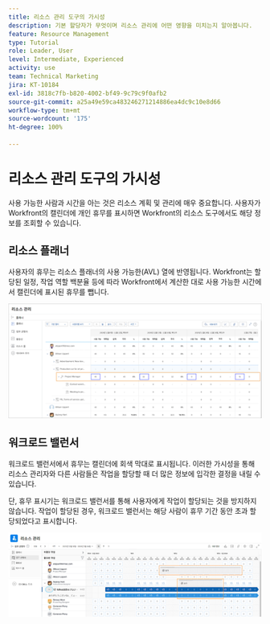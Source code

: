 ```yaml
---
title: 리소스 관리 도구의 가시성
description: 기본 할당자가 무엇이며 리소스 관리에 어떤 영향을 미치는지 알아봅니다.
feature: Resource Management
type: Tutorial
role: Leader, User
level: Intermediate, Experienced
activity: use
team: Technical Marketing
jira: KT-10184
exl-id: 3818c7fb-b820-4002-bf49-9c79c9f0afb2
source-git-commit: a25a49e59ca483246271214886ea4dc9c10e8d66
workflow-type: tm+mt
source-wordcount: '175'
ht-degree: 100%

---
```


# 리소스 관리 도구의 가시성

사용 가능한 사람과 시간을 아는 것은 리소스 계획 및 관리에 매우 중요합니다. 사용자가 Workfront의 캘린더에 개인 휴무를 표시하면 Workfront의 리소스 도구에서도 해당 정보를 조회할 수 있습니다.

## 리소스 플래너

사용자의 휴무는 리소스 플래너의 사용 가능한(AVL) 열에 반영됩니다. Workfront는 할당된 일정, 작업 역할 백분율 등에 따라 Workfront에서 계산한 대로 사용 가능한 시간에서 캘린더에 표시된 휴무를 뺍니다.

![사용 가능한 열의 휴무](assets/vis_01.png)

## 워크로드 밸런서

워크로드 밸런서에서 휴무는 캘린더에 회색 막대로 표시됩니다. 이러한 가시성을 통해 리소스 관리자와 다른 사람들은 작업을 할당할 때 더 많은 정보에 입각한 결정을 내릴 수 있습니다.

단, 휴무 표시기는 워크로드 밸런서를 통해 사용자에게 작업이 할당되는 것을 방지하지 않습니다. 작업이 할당된 경우, 워크로드 밸런서는 해당 사람이 휴무 기간 동안 초과 할당되었다고 표시합니다.

![휴무 회색 막대](assets/vis_02.png)
